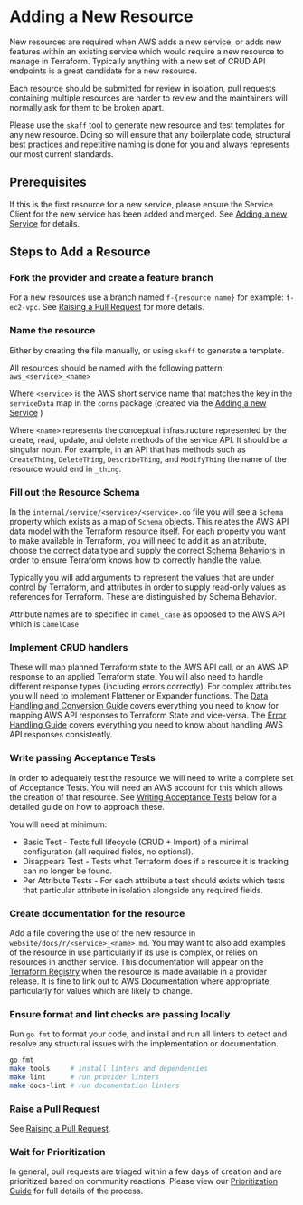 # Adding a New Resource

New resources are required when AWS adds a new service, or adds new features within an existing service which would require a new resource to manage in Terraform. Typically anything with a new set of CRUD API endpoints is a great candidate for a new resource.

Each resource should be submitted for review in isolation, pull requests containing multiple resources are harder to review and the maintainers will normally ask for them to be broken apart.

Please use the `skaff` tool to generate new resource and test templates for any new resource. Doing so will ensure that any boilerplate code, structural best practices and repetitive naming is done for you and always represents our most current standards.

## Prerequisites

If this is the first resource for a new service, please ensure the Service Client for the new service has been added and merged. See [Adding a new Service](add-a-new-service.md) for details.

## Steps to Add a Resource

### Fork the provider and create a feature branch

For a new resources use a branch named `f-{resource name}` for example: `f-ec2-vpc`. See [Raising a Pull Request](raising-a-pull-request.md) for more details.

### Name the resource

Either by creating the file manually, or using `skaff` to generate a template.

All resources should be named with the following pattern: `aws_<service>_<name>`

Where `<service>` is the AWS short service name that matches the key in the `serviceData` map in the `conns` package (created via the [Adding a new Service](add-a-new-service.md) )

Where `<name>` represents the conceptual infrastructure represented by the create, read, update, and delete methods of the service API. It should be a singular noun. For example, in an API that has methods such as `CreateThing`, `DeleteThing`, `DescribeThing`, and `ModifyThing` the name of the resource would end in `_thing`.

### Fill out the Resource Schema

In the `internal/service/<service>/<service>.go` file you will see a `Schema` property which exists as a map of `Schema` objects. This relates the AWS API data model with the Terraform resource itself. For each property you want to make available in Terraform, you will need to add it as an attribute, choose the correct data type and supply the correct [Schema Behaviors](https://www.terraform.io/plugin/sdkv2/schemas/schema-behaviors) in order to ensure Terraform knows how to correctly handle the value.

Typically you will add arguments to represent the values that are under control by Terraform, and attributes in order to supply read-only values as references for Terraform. These are distinguished by Schema Behavior.

Attribute names are to specified in `camel_case` as opposed to the AWS API which is `CamelCase`

### Implement CRUD handlers
These will map planned Terraform state to the AWS API call, or an AWS API response to an applied Terraform state. You will also need to handle different response types (including errors correctly). For complex attributes you will need to implement Flattener or Expander functions. The [Data Handling and Conversion Guide](data-handling-and-conversion.md) covers everything you need to know for mapping AWS API responses to Terraform State and vice-versa. The [Error Handling Guide](error-handling.md) covers everything you need to know about handling AWS API responses consistently.

### Write passing Acceptance Tests
In order to adequately test the resource we will need to write a complete set of Acceptance Tests. You will need an AWS account for this which allows the creation of that resource. See [Writing Acceptance Tests](#writing-acceptance-tests) below for a detailed guide on how to approach these.

You will need at minimum:

- Basic Test - Tests full lifecycle (CRUD + Import) of a minimal configuration (all required fields, no optional).
- Disappears Test - Tests what Terraform does if a resource it is tracking can no longer be found.
- Per Attribute Tests - For each attribute a test should exists which tests that particular attribute in isolation alongside any required fields.

### Create documentation for the resource

Add a file covering the use of the new resource in `website/docs/r/<service>_<name>.md`. You may want to also add examples of the resource in use particularly if its use is complex, or relies on resources in another service. This documentation will appear on the [Terraform Registry](https://registry.terraform.io/providers/hashicorp/aws/latest) when the resource is made available in a provider release. It is fine to link out to AWS Documentation where appropriate, particularly for values which are likely to change.

### Ensure format and lint checks are passing locally

Run `go fmt` to format your code, and install and run all linters to detect and resolve any structural issues with the implementation or documentation.

```sh
go fmt
make tools     # install linters and dependencies
make lint      # run provider linters
make docs-lint # run documentation linters
```

### Raise a Pull Request

See [Raising a Pull Request](raising-a-pull-request).

### Wait for Prioritization

In general, pull requests are triaged within a few days of creation and are prioritized based on community reactions. Please view our [Prioritization Guide](prioritization) for full details of the process.


